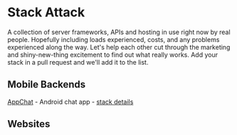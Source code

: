 # Stack Attack
A collection of server frameworks, APIs and hosting in use right now by real people. Hopefully including loads experienced, costs, and any problems experienced along the way. Let's help each other cut through the marketing and shiny-new-thing excitement to find out what really works. Add your stack in a pull request and we'll add it to the list.

## Mobile Backends

[AppChat](http://appchat.co) - Android chat app - [stack details](mobile/appchat.md)

## Websites
